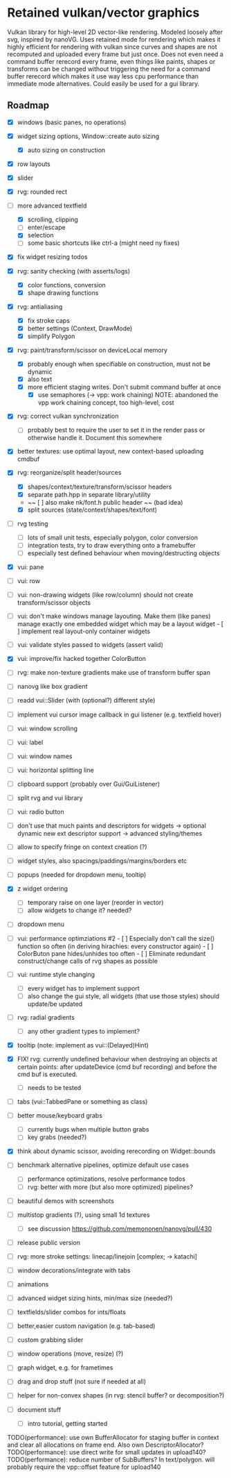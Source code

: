 # Retained vulkan/vector graphics

Vulkan library for high-level 2D vector-like rendering.
Modeled loosely after svg, inspired by nanoVG.
Uses retained mode for rendering which makes it highly efficient
for rendering with vulkan since curves and shapes are not recomputed
and uploaded every frame but just once. Does not even need a command buffer
rerecord every frame, even things like paints, shapes or transforms can be
changed without triggering the need for a command buffer rerecord which makes
it use way less cpu performance than immediate mode alternatives.
Could easily be used for a gui library.

## Roadmap

- [x] windows (basic panes, no operations)
- [x] widget sizing options, Window::create auto sizing
  - [x] auto sizing on construction
- [x] row layouts
- [x] slider
- [x] rvg: rounded rect
- [ ] more advanced textfield
  - [x] scrolling, clipping
  - [ ] enter/escape
  - [x] selection
  - [ ] some basic shortcuts like ctrl-a (might need ny fixes)
- [x] fix widget resizing todos
- [x] rvg: sanity checking (with asserts/logs)
  - [x] color functions, conversion
  - [x] shape drawing functions
- [x] rvg: antialiasing
  - [x] fix stroke caps
  - [x] better settings (Context, DrawMode)
  - [x] simplify Polygon
- [x] rvg: paint/transform/scissor on deviceLocal memory
  - [x] probably enough when specifiable on construction, must not be dynamic
  - [x] also text
  - [x] more efficient staging writes. Don't submit command buffer at once
    - [x] use semaphores (-> vpp: work chaining)
	      NOTE: abandoned the vpp work chaining concept, too high-level, cost
- [x] rvg: correct vulkan synchronization
  - [ ] probably best to require the user to set it in the render pass or
        otherwise handle it. Document this somewhere
- [x] better textures: use optimal layout, new context-based uploading cmdbuf
- [x] rvg: reorganize/split header/sources
  - [x] shapes/context/texture/transform/scissor headers
  - [x] separate path.hpp in separate library/utility
  - ~~ [ ] also make nk/font.h public header ~~ (bad idea)
  - [x] split sources (state/context/shapes/text/font)
- [ ] rvg testing
	- [ ] lots of small unit tests, especially polygon, color conversion
	- [ ] integration tests, try to draw everything onto a framebuffer
	- [ ] especially test defined behaviour when moving/destructing
	      objects
- [x] vui: pane
- [ ] vui: row
- [ ] vui: non-drawing widgets (like row/column) should not create
      transform/scissor objects
- [ ] vui: don't make windows manage layouting. Make them (like panes) manage
      exactly one embedded widget which may be a layout widget
	  - [ ] implement real layout-only container widgets
- [ ] vui: validate styles passed to widgets (assert valid)
- [x] vui: improve/fix hacked together ColorButton
- [ ] rvg: make non-texture gradients make use of transform buffer span
- [ ] nanovg like box gradient
- [ ] readd vui::Slider (with (optional?) different style)
- [ ] implement vui cursor image callback in gui listener (e.g. textfield hover)
- [ ] vui: window scrolling
- [ ] vui: label
- [ ] vui: window names
- [ ] vui: horizontal splitting line
- [ ] clipboard support (probably over Gui/GuiListener)
- [ ] split rvg and vui library
- [ ] vui: radio button
- [ ] don't use that much paints and descriptors for widgets
  -> optional dynamic new ext descriptor support
  -> advanced styling/themes
- [ ] allow to specify fringe on context creation (?)
- [ ] widget styles, also spacings/paddings/margins/borders etc
- [ ] popups (needed for dropdown menu, tooltip)
- [x] z widget ordering
  - [ ] temporary raise on one layer (reorder in vector)
  - [ ] allow widgets to change it? needed?
- [ ] dropdown menu
- [ ] vui: performance optimziations #2
      - [ ] Especially don't call the size() function so often (in 
	        deriving hirachies: every constructor again)
	  - [ ] ColorButon pane hides/unhides too often
	  - [ ] Eliminate redundant construct/change calls of rvg shapes as
	        possible
- [ ] vui: runtime style changing
	- [ ] every widget has to implement support
	- [ ] also change the gui style, all widgets (that use those styles)
	      should update/be updated
- [ ] rvg: radial gradients
	- [ ] any other gradient types to implement?
- [x] tooltip (note: implement as vui::(Delayed)Hint)
- [x] FIX! rvg: currently undefined behaviour when destroying an objects at
	certain points: after updateDevice (cmd buf recording) and before
	the cmd buf is executed.
	- [ ] needs to be tested
- [ ] tabs (vui::TabbedPane or something as class)
- [ ] better mouse/keyboard grabs
  - [ ] currently bugs when multiple button grabs
  - [ ] key grabs (needed?)
- [x] think about dynamic scissor, avoiding rerecording on Widget::bounds
- [ ] benchmark alternative pipelines, optimize default use cases
  - [ ] performance optimizations, resolve performance todos
  - [ ] rvg: better with more (but also more optimized) pipelines?
- [ ] beautiful demos with screenshots
- [ ] multistop gradients (?), using small 1d textures
  - [ ] see discussion https://github.com/memononen/nanovg/pull/430
- [ ] release public version
- [ ] rvg: more stroke settings: linecap/linejoin [complex; -> katachi]
- [ ] window decorations/integrate with tabs
- [ ] animations
- [ ] advanced widget sizing hints, min/max size (needed?)
- [ ] textfields/slider combos for ints/floats
- [ ] better,easier custom navigation (e.g. tab-based)
- [ ] custom grabbing slider
- [ ] window operations (move, resize) (?)
- [ ] graph widget, e.g. for frametimes
- [ ] drag and drop stuff (not sure if needed at all)
- [ ] helper for non-convex shapes (in rvg: stencil buffer? or decomposition?)

- [ ] document stuff
  - [ ] intro tutorial, getting started

TODO(performance): use own BufferAllocator for staging buffer in context
  and clear all allocations on frame end. Also own DescriptorAllocator?
TODO(performance): use direct write for small updates in upload140?
TODO(performance): reduce number of SubBuffers? In text/polygon.
  will probably require the vpp::offset feature for upload140
